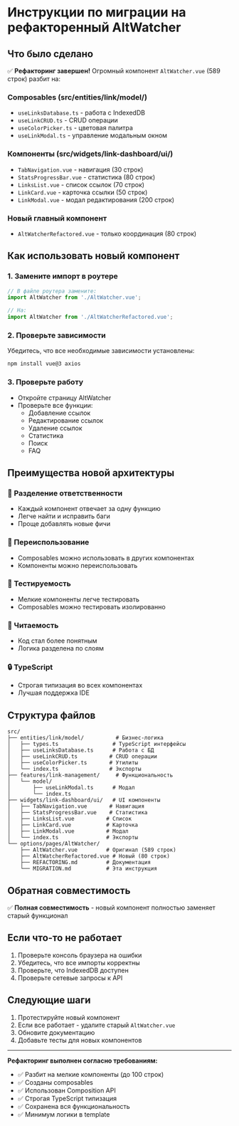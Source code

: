 # Инструкции по миграции на рефакторенный AltWatcher

## Что было сделано

✅ **Рефакторинг завершен!** Огромный компонент `AltWatcher.vue` (589 строк) разбит на:

### Composables (src/entities/link/model/)
- `useLinksDatabase.ts` - работа с IndexedDB
- `useLinkCRUD.ts` - CRUD операции
- `useColorPicker.ts` - цветовая палитра
- `useLinkModal.ts` - управление модальным окном

### Компоненты (src/widgets/link-dashboard/ui/)
- `TabNavigation.vue` - навигация (30 строк)
- `StatsProgressBar.vue` - статистика (80 строк)
- `LinksList.vue` - список ссылок (70 строк)
- `LinkCard.vue` - карточка ссылки (50 строк)
- `LinkModal.vue` - модал редактирования (200 строк)

### Новый главный компонент
- `AltWatcherRefactored.vue` - только координация (80 строк)

## Как использовать новый компонент

### 1. Замените импорт в роутере
```javascript
// В файле роутера замените:
import AltWatcher from './AltWatcher.vue';

// На:
import AltWatcher from './AltWatcherRefactored.vue';
```

### 2. Проверьте зависимости
Убедитесь, что все необходимые зависимости установлены:
```bash
npm install vue@3 axios
```

### 3. Проверьте работу
- Откройте страницу AltWatcher
- Проверьте все функции:
  - Добавление ссылок
  - Редактирование ссылок
  - Удаление ссылок
  - Статистика
  - Поиск
  - FAQ

## Преимущества новой архитектуры

### 🎯 Разделение ответственности
- Каждый компонент отвечает за одну функцию
- Легче найти и исправить баги
- Проще добавлять новые фичи

### 🔄 Переиспользование
- Composables можно использовать в других компонентах
- Компоненты можно переиспользовать

### 🧪 Тестируемость
- Мелкие компоненты легче тестировать
- Composables можно тестировать изолированно

### 📖 Читаемость
- Код стал более понятным
- Логика разделена по слоям

### 🔒 TypeScript
- Строгая типизация во всех компонентах
- Лучшая поддержка IDE

## Структура файлов

```
src/
├── entities/link/model/          # Бизнес-логика
│   ├── types.ts                 # TypeScript интерфейсы
│   ├── useLinksDatabase.ts      # Работа с БД
│   ├── useLinkCRUD.ts          # CRUD операции
│   ├── useColorPicker.ts       # Утилиты
│   └── index.ts                # Экспорты
├── features/link-management/     # Функциональность
│   └── model/
│       ├── useLinkModal.ts      # Модал
│       └── index.ts
├── widgets/link-dashboard/ui/   # UI компоненты
│   ├── TabNavigation.vue       # Навигация
│   ├── StatsProgressBar.vue    # Статистика
│   ├── LinksList.vue          # Список
│   ├── LinkCard.vue           # Карточка
│   ├── LinkModal.vue          # Модал
│   └── index.ts               # Экспорты
└── options/pages/AltWatcher/
    ├── AltWatcher.vue         # Оригинал (589 строк)
    ├── AltWatcherRefactored.vue # Новый (80 строк)
    ├── REFACTORING.md         # Документация
    └── MIGRATION.md           # Эта инструкция
```

## Обратная совместимость

✅ **Полная совместимость** - новый компонент полностью заменяет старый функционал

## Если что-то не работает

1. Проверьте консоль браузера на ошибки
2. Убедитесь, что все импорты корректны
3. Проверьте, что IndexedDB доступен
4. Проверьте сетевые запросы к API

## Следующие шаги

1. Протестируйте новый компонент
2. Если все работает - удалите старый `AltWatcher.vue`
3. Обновите документацию
4. Добавьте тесты для новых компонентов

---

**Рефакторинг выполнен согласно требованиям:**
- ✅ Разбит на мелкие компоненты (до 100 строк)
- ✅ Созданы composables
- ✅ Использован Composition API
- ✅ Строгая TypeScript типизация
- ✅ Сохранена вся функциональность
- ✅ Минимум логики в template